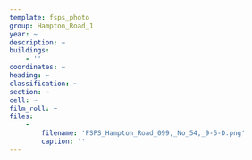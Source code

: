 ```yaml
---
template: fsps_photo
group: Hampton_Road_1
year: ~
description: ~
buildings:
    - ''
coordinates: ~
heading: ~
classification: ~
section: ~
cell: ~
film_roll: ~
files:
    -
        filename: 'FSPS_Hampton_Road_099,_No_54,_9-5-D.png'
        caption: ''
---
```

